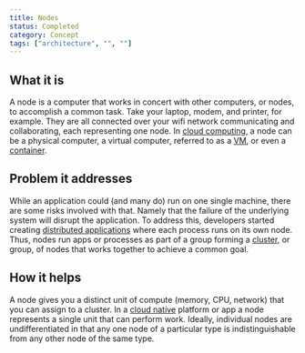 ```yaml
---
title: Nodes
status: Completed
category: Concept
tags: ["architecture", "", ""]
---
```


## What it is

A node is a computer that works in concert with other computers, or nodes, to accomplish a common task. 
Take your laptop, modem, and printer, for example. 
They are all connected over your wifi network communicating and collaborating, each representing one node. 
In [cloud computing](/cloud-computing/), a node can be a physical computer, 
a virtual computer, referred to as a [VM](/virtual-machine/), or even a [container](/container/).

## Problem it addresses

While an application could (and many do) run on one single machine, there are some risks involved with that. 
Namely that the failure of the underlying system will disrupt the application. 
To address this, developers started creating [distributed applications](/distributed-apps/) where each process runs on its own node. 
Thus, nodes run apps or processes as part of a group forming a [cluster](/cluster/), or group, of nodes that works together to achieve a common goal.

## How it helps

A node gives you a distinct unit of compute (memory, CPU, network) that you can assign to a cluster. 
In a [cloud native](/cloud-native-tech/) platform or app a node represents a single unit that can perform work. 
Ideally, individual nodes are undifferentiated in that 
any one node of a particular type is indistinguishable from any other node of the same type.
